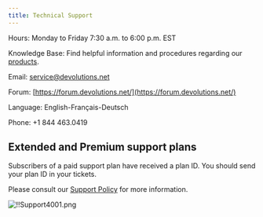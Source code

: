 ```yaml
---
title: Technical Support
---
```


Hours: Monday to Friday 7:30 a.m. to 6:00 p.m. EST  

Knowledge Base: Find helpful information and procedures regarding our [products](/rdm/mac/).  

Email: [service@devolutions.net](mailto:service@devolutions.net)  

Forum: [https://forum.devolutions.net/](https://forum.devolutions.net/)  

Language: English-Français-Deutsch  

Phone: +1 844 463.0419  

## Extended and Premium support plans 
Subscribers of a paid support plan have received a plan ID. You should send your plan ID in your tickets.  

Please consult our [Support Policy](https://cdndevolutions.blob.core.windows.net/documents/legal/eula/support-level-addendum-en.pdf) for more information.  

![!!Support4001.png](https://webdevolutions.azureedge.net/docs/en/rdm/mac/Support4001.png) 

